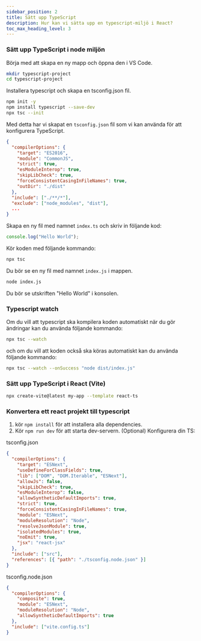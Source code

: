 ```yaml
---
sidebar_position: 2
title: Sätt upp TypeScript
description: Hur kan vi sätta upp en typescript-miljö i React?
toc_max_heading_level: 3
---
```


### Sätt upp TypeScript i node miljön

Börja med att skapa en ny mapp och öppna den i VS Code.

```bash
mkdir typescript-project
cd typescript-project
```

Installera typescript och skapa en tsconfig.json fil.

```bash
npm init -y
npm install typescript --save-dev
npx tsc --init
```

Med detta har vi skapat en `tsconfig.json` fil som vi kan använda för att konfigurera TypeScript.

```json
{
  "compilerOptions": {
    "target": "ES2016",
    "module": "CommonJS",
    "strict": true,
    "esModuleInterop": true,
    "skipLibCheck": true,
    "forceConsistentCasingInFileNames": true,
    "outDir": "./dist"
  },
  "include": ["./**/*"],
  "exclude": ["node_modules", "dist"],
  ...
}
```

Skapa en ny fil med namnet `index.ts` och skriv in följande kod:

```ts
console.log("Hello World");
```

Kör koden med följande kommando:

```bash
npx tsc
```

Du bör se en ny fil med namnet `index.js` i mappen.

```bash
node index.js
```

Du bör se utskriften "Hello World" i konsolen.

### Typescript watch

Om du vill att typescript ska kompilera koden automatiskt när du gör ändringar kan du använda följande kommando:

```bash
npx tsc --watch
```

och om du vill att koden också ska köras automatiskt kan du använda följande kommando:

```bash
npx tsc --watch --onSuccess "node dist/index.js"
```



### Sätt upp TypeScript i React (Vite)

```bash
npx create-vite@latest my-app --template react-ts
```

### Konvertera ett react projekt till typescript

1. kör `npm install` för att installera alla dependencies.
2. Kör `npm run dev` för att starta dev-servern.
(Optional) Konfigurera din TS:

tsconfig.json
```json
{
  "compilerOptions": {
    "target": "ESNext",
    "useDefineForClassFields": true,
    "lib": ["DOM", "DOM.Iterable", "ESNext"],
    "allowJs": false,
    "skipLibCheck": true,
    "esModuleInterop": false,
    "allowSyntheticDefaultImports": true,
    "strict": true,
    "forceConsistentCasingInFileNames": true,
    "module": "ESNext",
    "moduleResolution": "Node",
    "resolveJsonModule": true,
    "isolatedModules": true,
    "noEmit": true,
    "jsx": "react-jsx"
  },
  "include": ["src"],
  "references": [{ "path": "./tsconfig.node.json" }]
}
```

tsconfig.node.json

```json
{
  "compilerOptions": {
    "composite": true,
    "module": "ESNext",
    "moduleResolution": "Node",
    "allowSyntheticDefaultImports": true
  },
  "include": ["vite.config.ts"]
}
```